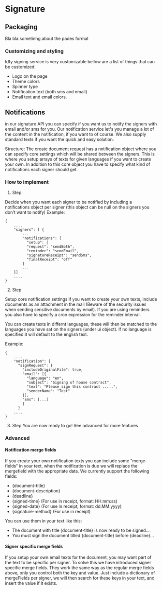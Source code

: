 # Signature



## Packaging

Bla bla sometinhg about the pades format

### Customizing and styling

Idfy signing service is very customizable bellow are a list of things that can be customized.

* Logo on the page
* Theme colors
* Spinner type
* Notification text \(both sms and email\)
* Email text and email colors.

## Notifications
in our signature API you can specify if you want us to notify the signers with email and/or sms for you. Our notification service let's you manage a lot of the content in the notification, if you want to of course. We also supply standard texts if you want the quick and easy solution.

Structure:
The create document request has a notification object where you can specify core settings which will be shared between the signers. This is where you setup arrays of texts for given languages if you want to create your own. In addition to this core object you have to specify what kind of notifications each signer should get. 



### How to implement
1) Step 

Decide when you want each signer to be notified by including a notifications object per signer (this object can be null on the signers you don't want to notify)
Example:
  ```
  {
      ....
      "signers": [ { 
          ...
          "notifications": {
            "setup": { 
            "request": "sendBoth",
            "reminder": "sendEmail",
            "signatureReceipt": "sendSms",
            "finalReceipt": "off"
          }
          ...
      }]
      ....
  }
  ```
  
  2) Step
  
Setup core notification settings if you want to create your own texts, include documents as an attachment in the mail (Beware of the security issues when sending sensitive documents by email). If you are using reminders you also have to specify a cron expression for the reminder interval.

You can create texts in differnt languages, these will then be matched to the languages you have sat on the signers (under ui object). If no language is specified it will default to the english text.

Example:
  ```
  {
      ....
      "notification": {
        "signRequest": {
          "includeOriginalFile": true,
          "email": [{
            "language": "en",
            "subject": "Signing of house contract",
            "text": "Please sign this contract .....",
            "senderName": "Test"
          }],
          "sms": [...]
          }
        }
      ....
  }
  ```

  3) Step
  You are now ready to go! See advanced for more features

### Advanced

#### Notification merge fields
If you create your own notification texts you can include some "merge-fields" in your text, when the notification is due we will replace the mergefield with the appropriate data. We currently support the following fields:

 * {document-title}
 * {document-description}
 * {deadline}
 * {signed-time} (For use in receipt, format: HH:mm:ss)
 * {signed-date} (For use in receipt, format: dd.MM.yyyy)
 * {signature-method} (For use in receipt)

You can use them in your text like this: 

- The document with title {document-title} is now ready to be signed.... 
- You must sign the document titled {document-title} before {deadline}...


#### Signer specific merge fields
If you setup your own email texts for the document, you may want part of the text to be specific per signer. To solve this we have introduced signer specific merge fields. They work the same way as the regular merge fields above, only you control both the key and value. Just include a dictionary of mergeFields per signer, we will then search for these keys in your text, and insert the value if it exists.


